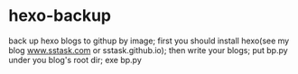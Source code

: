 # hexo-backup
back up hexo blogs to githup by image;
first you should install hexo(see my blog www.sstask.com or sstask.github.io);
then write your blogs;
put bp.py under you blog's root dir;
exe bp.py
